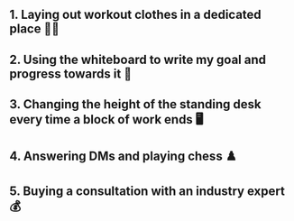 ## 1. Laying out workout clothes in a dedicated place 💪🏻

## 2. Using the whiteboard to write my goal and progress towards it 🎯

## 3. Changing the height of the standing desk every time a block of work ends 🖥️

## 4. Answering DMs and playing chess ♟️

## 5. Buying a consultation with an industry expert 💰
